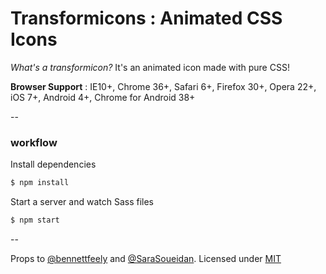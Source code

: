 Transformicons : Animated CSS Icons
======================

*What's a transformicon?* It's an animated icon made with pure CSS!

**Browser Support** : IE10+, Chrome 36+, Safari 6+, Firefox 30+, Opera 22+, iOS 7+, Android 4+, Chrome for Android 38+

--

### workflow

Install dependencies

```bash
$ npm install
```

Start a server and watch Sass files

```bash
$ npm start
```

--

Props to [@bennettfeely](//twitter.com/bennettfeely) and [@SaraSoueidan](//twitter.com/SaraSoueidan).
Licensed under [MIT](//opensource.org/licenses/MIT)